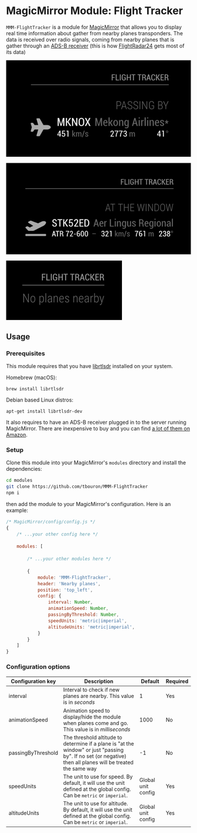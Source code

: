 # MagicMirror Module: Flight Tracker

`MMM-FlightTracker` is a module for [MagicMirror](https://github.com/MichMich/MagicMirror) that allows you to display
real time information about gather from nearby planes transponders. The data is received over radio signals, coming from
nearby planes that is gather through an [ADS-B receiver](https://en.wikipedia.org/wiki/Automatic_dependent_surveillance_%E2%80%93_broadcast)
(this is how [FlightRadar24](https://www.flightradar24.com/) gets most of its data)

![Screenshot of the Flight Tracker module - Passing by](./screenshot-passing-by.png)

![Screenshot of the Flight Tracker module - At the window](./screenshot-at-the-window.png)

![Screenshot of the Flight Tracker module - No planes](./screenshot-no-planes.png)

## Usage

### Prerequisites

This module requires that you have [librtlsdr](https://github.com/steve-m/librtlsdr) installed on your system. 

Homebrew (macOS):
```
brew install librtlsdr
```

Debian based Linux distros:
```
apt-get install librtlsdr-dev
```

It also requires to have an ADS-B receiver plugged in to the server running MagicMirror. There are inexpensive to buy
and you can find [a lot of them on Amazon](https://www.amazon.co.uk/s?k=ads-b&ref=nb_sb_noss_2).

### Setup

Clone this module into your MagicMirror's `modules` directory and install the dependencies:

```sh
cd modules
git clone https://github.com/tbouron/MMM-FlightTracker
npm i
```

then add the module to your MagicMirror's configuration. Here is an example:

```javascript
/* MagicMirror/config/config.js */
{
    /* ...your other config here */

    modules: [

        /* ...your other modules here */

        {
            module: 'MMM-FlightTracker',
            header: 'Nearby planes',
            position: 'top_left',
            config: {
                interval: Number,
                animationSpeed: Number,
                passingByThreshold: Number,
                speedUnits: 'metric|imperial',
                altitudeUnits: 'metric|imperial',
            }
        }
    ]
}
```

### Configuration options

| Configuration key | Description | Default | Required |
| --- | --- | --- | --- |
| interval | Interval to check if new planes are nearby. This value is in _seconds_ | 1 | Yes |
| animationSpeed | Animation speed to display/hide the module when planes come and go. This value is in _milliseconds_ | 1000 | No |
| passingByThreshold | The threshold altitude to determine if a plane is "at the window" or just "passing by". If no set (or negative) then all planes will be treated the same way | -1 | No |
| speedUnits | The unit to use for speed. By default, it will use the unit defined at the global config. Can be `metric` or `imperial`. | Global unit config | Yes |
| altitudeUnits | The unit to use for altitude. By default, it will use the unit defined at the global config. Can be `metric` or `imperial`. | Global unit config | Yes |
